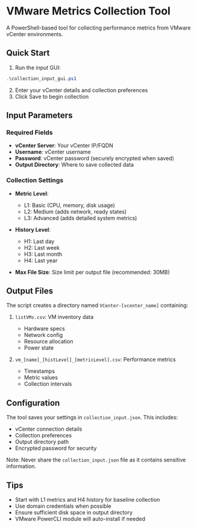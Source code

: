 # VMware Metrics Collection Tool

A PowerShell-based tool for collecting performance metrics from VMware vCenter environments.

## Quick Start

1. Run the input GUI:
```powershell
.\collection_input_gui.ps1
```
2. Enter your vCenter details and collection preferences
3. Click Save to begin collection

## Input Parameters

### Required Fields
- **vCenter Server**: Your vCenter IP/FQDN
- **Username**: vCenter username
- **Password**: vCenter password (securely encrypted when saved)
- **Output Directory**: Where to save collected data

### Collection Settings
- **Metric Level**:
  - L1: Basic (CPU, memory, disk usage)
  - L2: Medium (adds network, ready states)
  - L3: Advanced (adds detailed system metrics)

- **History Level**:
  - H1: Last day
  - H2: Last week
  - H3: Last month
  - H4: Last year

- **Max File Size**: Size limit per output file (recommended: 30MB)

## Output Files

The script creates a directory named `VCenter-[vcenter_name]` containing:

1. `listVMs.csv`: VM inventory data
   - Hardware specs
   - Network config
   - Resource allocation
   - Power state

2. `vm_[name]_[histLevel]_[metricLevel].csv`: Performance metrics
   - Timestamps
   - Metric values
   - Collection intervals

## Configuration

The tool saves your settings in `collection_input.json`. This includes:
- vCenter connection details
- Collection preferences
- Output directory path
- Encrypted password for security

Note: Never share the `collection_input.json` file as it contains sensitive information.

## Tips

- Start with L1 metrics and H4 history for baseline collection
- Use domain credentials when possible
- Ensure sufficient disk space in output directory
- VMware PowerCLI module will auto-install if needed
